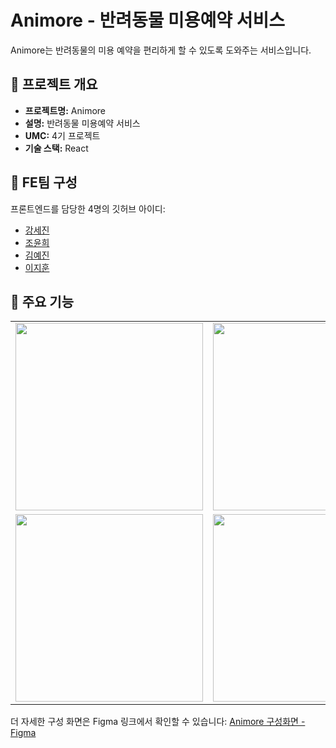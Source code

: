 # Animore - 반려동물 미용예약 서비스

Animore는 반려동물의 미용 예약을 편리하게 할 수 있도록 도와주는 서비스입니다.

## 📌 프로젝트 개요
- **프로젝트명:** Animore
- **설명:** 반려동물 미용예약 서비스
- **UMC:** 4기 프로젝트
- **기술 스택:** React

## 📌 FE팀 구성
프론트엔드를 담당한 4명의 깃허브 아이디:
- [강세진](https://github.com/S2ej1n)
- [조윤희](https://github.com/awaaaake)
- [김예진](https://github.com/dani001024)
- [이지훈](https://github.com/moonshine-hun)

## 📌 주요 기능
<table>
  <tr>
    <td><img src="https://github.com/awaaaake/UMC_animore_project/assets/103404308/ff79502b-77c6-4ba4-af75-2011f59a73f7" width="300"/></td>
    <td><img src="https://github.com/awaaaake/UMC_animore_project/assets/103404308/55614df1-72a3-49fb-8dfa-3775511e2523" width="300"/></td>
  </tr>
  <tr>
    <td><img src="https://github.com/awaaaake/UMC_animore_project/assets/103404308/ab09bf89-00ba-4d05-b538-11451cd60782" width="300"/></td>
    <td><img src="https://github.com/awaaaake/UMC_animore_project/assets/103404308/4f03aaa1-76b8-4237-aa54-e07c81e45495" width="300"/></td>
  </tr>
</table>

더 자세한 구성 화면은 Figma 링크에서 확인할 수 있습니다: [Animore 구성화면 - Figma](https://www.figma.com/design/qIsyfklPoWFBStX80bygy8/avs?node-id=0-1&t=4moZ1rIYXtHdTBlf-0)
